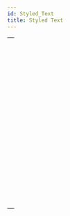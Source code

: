 ```yaml
---
id: Styled_Text
title: Styled Text
---
```

||
|---|
|[<!-- INCLUDE #_command_.ST COMPUTE EXPRESSIONS.Syntax -->](../../commands-legacy/st-compute-expressions.md)<br/>|
|[<!-- INCLUDE #_command_.ST FREEZE EXPRESSIONS.Syntax -->](../../commands-legacy/st-freeze-expressions.md)<br/>|
|[<!-- INCLUDE #_command_.ST GET ATTRIBUTES.Syntax -->](../../commands-legacy/st-get-attributes.md)<br/>|
|[<!-- INCLUDE #_command_.ST Get content type.Syntax -->](../../commands-legacy/st-get-content-type.md)<br/>|
|[<!-- INCLUDE #_command_.ST Get expression.Syntax -->](../../commands-legacy/st-get-expression.md)<br/>|
|[<!-- INCLUDE #_command_.ST GET OPTIONS.Syntax -->](../../commands-legacy/st-get-options.md)<br/>|
|[<!-- INCLUDE #_command_.ST Get plain text.Syntax -->](../../commands-legacy/st-get-plain-text.md)<br/>|
|[<!-- INCLUDE #_command_.ST Get text.Syntax -->](../../commands-legacy/st-get-text.md)<br/>|
|[<!-- INCLUDE #_command_.ST GET URL.Syntax -->](../../commands-legacy/st-get-url.md)<br/>|
|[<!-- INCLUDE #_command_.ST INSERT EXPRESSION.Syntax -->](../../commands-legacy/st-insert-expression.md)<br/>|
|[<!-- INCLUDE #_command_.ST INSERT URL.Syntax -->](../../commands-legacy/st-insert-url.md)<br/>|
|[<!-- INCLUDE #_command_.ST SET ATTRIBUTES.Syntax -->](../../commands-legacy/st-set-attributes.md)<br/>|
|[<!-- INCLUDE #_command_.ST SET OPTIONS.Syntax -->](../../commands-legacy/st-set-options.md)<br/>|
|[<!-- INCLUDE #_command_.ST SET PLAIN TEXT.Syntax -->](../../commands-legacy/st-set-plain-text.md)<br/>|
|[<!-- INCLUDE #_command_.ST SET TEXT.Syntax -->](../../commands-legacy/st-set-text.md)<br/>|
